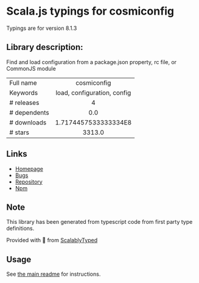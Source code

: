 
# Scala.js typings for cosmiconfig

Typings are for version 8.1.3

## Library description:
Find and load configuration from a package.json property, rc file, or CommonJS module

|                    |                 |
| ------------------ | :-------------: |
| Full name          | cosmiconfig |
| Keywords           | load, configuration, config |
| # releases         | 4 |
| # dependents       | 0.0 |
| # downloads        | 1.7174457533333334E8 |
| # stars            | 3313.0 |

## Links
- [Homepage](https://github.com/davidtheclark/cosmiconfig#readme)
- [Bugs](https://github.com/davidtheclark/cosmiconfig/issues)
- [Repository](https://github.com/davidtheclark/cosmiconfig)
- [Npm](https://www.npmjs.com/package/cosmiconfig)
    


## Note
This library has been generated from typescript code from first party type definitions.

Provided with :purple_heart: from [ScalablyTyped](https://github.com/oyvindberg/ScalablyTyped)

## Usage
See [the main readme](../../readme.md) for instructions.


